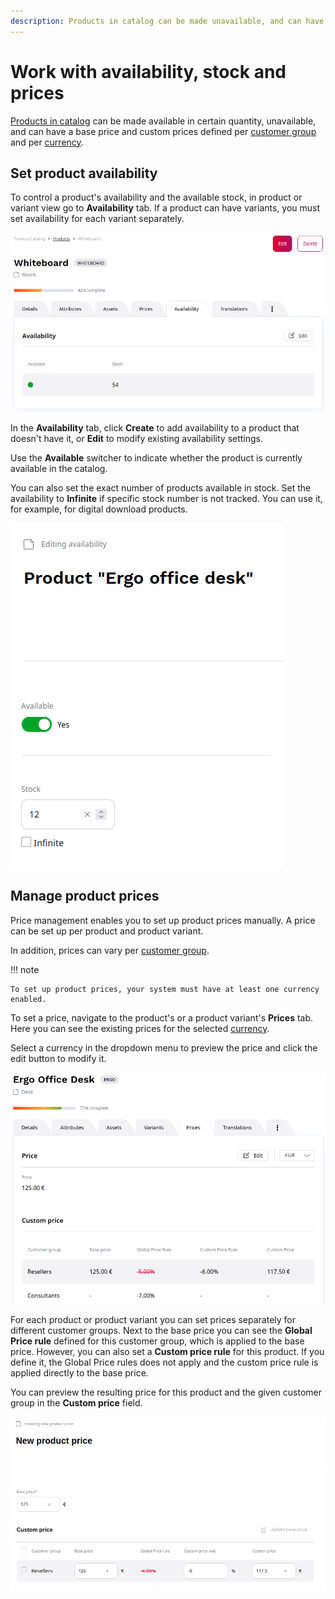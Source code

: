 ```yaml
---
description: Products in catalog can be made unavailable, and can have a base price and custom prices defined per custom group and per currency.
---
```


# Work with availability, stock and prices

[Products in catalog](products.md#products) can be made available in certain quantity, unavailable, 
and can have a base price and custom prices defined per [customer group](../shop_administration/manage_customers.md) and per [currency](../shop_administration/manage_currencies_shipping.md).

## Set product availability

To control a product's availability and the available stock, in product or variant view go to **Availability** tab.
If a product can have variants, you must set availability for each variant separately.

![Product availability](img/product_availability_tab.png)

In the **Availability** tab, click **Create** to add availability to a product that doesn't have it,
or **Edit** to modify existing availability settings.

Use the **Available** switcher to indicate whether the product is currently available in the catalog.

You can also set the exact number of products available in stock.
Set the availability to **Infinite** if specific stock number is not tracked.
You can use it, for example, for digital download products.

![Setting product availability and stock](img/product_availability.png)

## Manage product prices

Price management enables you to set up product prices manually. 
A price can be set up per product and product variant.

In addition, prices can vary per [customer group](../shop_administration/customer_portal.md).

!!! note

    To set up product prices, your system must have at least one currency enabled.

To set a price, navigate to the product's or a product variant's **Prices** tab.
Here you can see the existing prices for the selected [currency](../shop_administration/manage_currencies_shipping.md).

Select a currency in the dropdown menu to preview the price and click the edit button to modify it.

![Prices tab](img/product_price.png)

For each product or product variant you can set prices separately for different customer groups.
Next to the base price you can see the **Global Price rule** defined for this customer group,
which is applied to the base price.
However, you can also set a **Custom price rule** for this product.
If you define it, the Global Price rules does not apply and the custom price rule is applied directly to the base price.

You can preview the resulting price for this product and the given customer group in the **Custom price** field.

![Setting product prices](img/setting_product_price.png)
